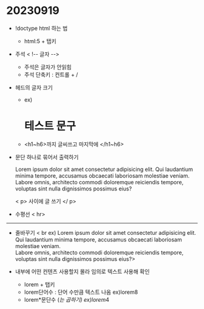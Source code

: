 20230919
===
 
 
- !doctype html 하는 법 
    - html:5 + 탭키 
- 주석 < !-- 글자 -->
    - 주석은 글자가 안읽힘
    - 주석 단축키 : 컨트롤 + /
- 헤드의 글자 크기 
    - ex) <h1>테스트 문구</h1>
    - <h1~h6>까지 글씨쓰고 마지막에 </h1~h6>

- 문단 하나로 묶어서 출력하기
    <p> Lorem ipsum dolor sit amet consectetur adipisicing elit. Qui laudantium minima tempore, accusamus obcaecati laboriosam molestiae veniam. Labore omnis, architecto commodi doloremque reiciendis tempore, voluptas sint nulla dignissimos possimus eius?  </p> 

    < p> 사이에 글 쓰기 </ p>  

- 수평선 < hr>
<hr>   

- 줄바꾸기 < br
    ex) Lorem ipsum dolor sit amet consectetur adipisicing elit. Qui laudantium minima tempore, accusamus obcaecati laboriosam molestiae veniam.<br> Labore omnis, architecto commodi doloremque reiciendis tempore, voluptas sint nulla dignissimos possimus eius?>


- 내부에 어떤 컨텐츠 사용할지 몰라 임의로 텍스트 사용해 확인    
    - lorem + 탭키 
    - lorem단어수 : 단어 수만큼 텍스트 나옴 
        ex)lorem8
    - lorem*문단수 (*는 곱하기)
        ex)lorem*4    